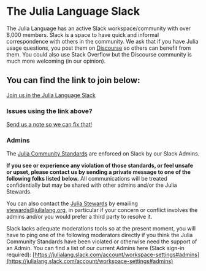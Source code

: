 # The Julia Language Slack

The Julia Language has an active Slack workspace/community with over 8,000 members. Slack is a space to have quick and informal correspondence with others in the community. We ask that if you have Julia usage questions, you post them on [Discourse](https://discourse.julialang.org) so others can benefit from them. You could also use Stack Overflow but the Discourse community is much more welcoming (in our opinion).

## You can find the link to join below:
[Join us in the Julia Language Slack](https://join.slack.com/t/julialang/shared_invite/zt-nmal0i0x-LcYEtdnTameGsXmBzMzgog)

### Issues using the link above? 
[Send us a note so we can fix that!](mailto:logan@julialang.org)

### Admins
The [Julia Community Standards](https://julialang.org/community/standards/) are enforced on Slack by our Slack Admins. 

**If you see or experience any violation of those standards, or feel unsafe or upset, please contact us by sending a private message to one of the following folks listed below.** All communications will be treated confidentially but may be shared with other admins and/or the Julia Stewards.

You can also contact the [Julia Stewards](https://julialang.org/community/stewards/) by emailing [stewards@julialang.org](mailto:stewards@julialang.org), in particular if your concern or conflict involves the admins and/or you would prefer a third party to resolve it.

Slack lacks adequate moderations tools so at the present moment, you will have to ping one of the following moderators directly if you think the Julia Community Standards have been violated or otherwise need the support of an Admin. You can find a list of our current Admins here (Slack sign-in required): [https://julialang.slack.com/account/workspace-settings#admins](https://julialang.slack.com/account/workspace-settings#admins)

<!-- To create a new Slack Invite Link, see https://slack.com/help/articles/201330256-Invite-new-members-to-your-workspace Note that the link above expires every 30 days (or after 2,000 participants join with it) so we will need to generate a new one. (as of 2021, this seems to have changed...)-->
